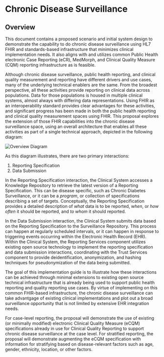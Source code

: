 # Chronic Disease Surveillance

## Overview

This document contains a proposed scenario and initial system design to demonstrate the capability to do chronic disease surveillance using HL7 FHIR and standards-based infrastructure that minimizes clinical implementation needs. It also aligns with and utilizes common Public Health electronic Case Reporting (eCR), MedMorph, and Clinical Quality Measure (CQM) reporting infrastructure as is feasible.

Although chronic disease surveillance, public health reporting, and clinical quality measurement and reporting have different drivers and use cases, many of the underlying technical enablers are the same. From the broadest perspective, all these activities provide reporting on clinical data across populations. Data for those populations is housed in multiple clinical systems, almost always with differing data representations. Using FHIR as an interoperability standard provides clear advantages for these activities, and significant progress has been made in both the public health reporting and clinical quality measurement spaces using FHIR. This proposal explores the extension of those FHIR capabilities into the chronic disease surveillance space, using an overall architecture that enables all these activities as part of a single technical approach, depicted in the following diagram:

![Overview Diagram](images/overview.png)

As this diagram illustrates, there are two primary interactions:

1. Reporting Specification
2. Data Submission

In the Reporting Specification interaction, the Clinical System accesses a Knowledge Repository to retrieve the latest version of a Reporting Specification. This can be disease specific, such as Chronic Diabetes Surveillance, or it can be a _program_, or collection of specifications describing a set of targets. Conceptually, the Reporting Specification provides a detailed description of _what_ data is to be reported, _when_, or _how often_ it should be reported, and _to whom_ it should reported.

In the Data Submission interaction, the Clinical System submits data based on the Reporting Specification to the Surveillance Repository. This process can happen at regularly scheduled intervals, or it can happen in response to triggering events occurring within the Electronic Health Record (EHR). Within the Clinical System, the Reporting Services component utilizes existing open source technology to implement the reporting specification and data submission interactions, coordinating with the Trust Services component to provide deidentification, anonymization, and hashing techniques for pseudonymization of the data being submitted.

The goal of this implementation guide is to illustrate how these interactions can be achieved through minimal extensions to existing open source technical infrastructure that is already being used to support public health reporting and quality reporting use cases. By virtue of implementing on this common FHIR-based infrastructure, the chronic disease surveillance can take advantgage of existing clinical implementations and plot out a broad surveillance opportunity that is not limited by extensive EHR integration needs.

For case-level reporting, the proposal will demonstrate the use of existing (or minimally modified) electronic Clinical Quality Measure (eCQM) specifications already in use for Clinical Quality Reporting to support chronic disease surveillance at the case level. For stratified reporting, the proposal will demonstrate augmenting the eCQM specification with information for stratifying based on disease-relevant factors such as age, gender, ethnicity, location, or other factors.
